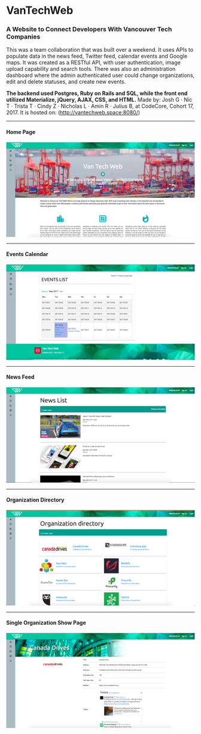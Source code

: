 # VanTechWeb #

### A Website to Connect Developers With Vancouver Tech Companies ###
This was a team collaboration that was built over a weekend. It uses APIs to
populate data in the news feed, Twitter feed, calendar events and Google maps.
It was created as a RESTful API, with user authentication, image upload
capability and search tools. There was also an administration dashboard where
the admin authenticated user could change organizations, edit and delete statuses,
and create new events.  

**The backend used Postgres, Ruby on Rails and SQL, while the front end utilized
Materialize, jQuery, AJAX, CSS, and HTML.**
Made by: Josh G · Nic T · Trista T · Cindy Z · Nicholas L · Amin R · Julius B,
at CodeCore, Cohort 17, 2017.
It is hosted on:
(http://vantechweb.space:8080/)
***
#### Home Page ####
![Alt text](/app/assets/images/image1.png)
***
#### Events Calendar ####
![Alt text](/app/assets/images/image2.png)
***
#### News Feed ####
![Alt text](/app/assets/images/image5.png)
***
#### Organization Directory ####
![Alt text](/app/assets/images/image3.png)
***
#### Single Organization Show Page ####
![Alt text](/app/assets/images/image4.png)
